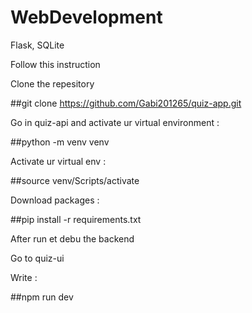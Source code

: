 # WebDevelopment
Flask, SQLite


Follow this instruction 

Clone the repesitory

##git clone https://github.com/Gabi201265/quiz-app.git

Go in quiz-api and activate ur virtual environment : 

##python -m venv venv

Activate ur virtual env :

##source venv/Scripts/activate

Download packages : 

##pip install -r requirements.txt

After run et debu the backend




Go to quiz-ui

Write : 

##npm run dev